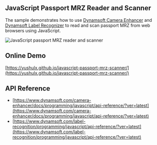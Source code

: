 ## JavaScript Passport MRZ Reader and Scanner
The sample demonstrates how to use [Dynamsoft Camera Enhancer](https://www.dynamsoft.com/camera-enhancer/docs/programming/javascript/user-guide/?ver=latest) and [Dynamsoft Label Recognizer](https://www.dynamsoft.com/label-recognition/programming/javascript/user-guide.html?ver=latest) to read and scan passport MRZ from web browsers using JavaScript.

![JavaScript passport MRZ reader and scanner](https://www.dynamsoft.com/codepool/img/2022/02/passport-javascript-mrz-scanner.png)

## Online Demo
[https://yushulx.github.io/javascript-passport-mrz-scanner/](https://yushulx.github.io/javascript-passport-mrz-scanner/)

## API Reference
- [https://www.dynamsoft.com/camera-enhancer/docs/programming/javascript/api-reference/?ver=latest](https://www.dynamsoft.com/camera-enhancer/docs/programming/javascript/api-reference/?ver=latest)
- [https://www.dynamsoft.com/label-recognition/programming/javascript/api-reference/?ver=latest](https://www.dynamsoft.com/label-recognition/programming/javascript/api-reference/?ver=latest)

